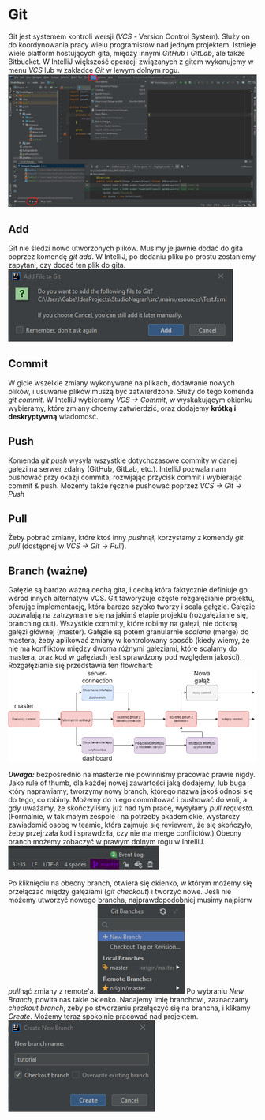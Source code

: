 # Git
Git jest systemem kontroli wersji (*VCS* - Version Control System). Służy on do koordynowania pracy wielu programistów nad jednym projektem. Istnieje wiele platform hostujących gita, między innymi *GitHub* i *GitLab*, ale także Bitbucket. W IntelliJ większość operacji związanych z gitem wykonujemy w menu *VCS* lub w zakładce *Git* w lewym dolnym rogu.
![Intellij git tabs](images/intellij_git.png)

## Add
Git nie śledzi nowo utworzonych plików. Musimy je jawnie dodać do gita poprzez komendę *git add*. W IntelliJ, po dodaniu pliku po prostu zostaniemy zapytani, czy dodać ten plik do gita.
![Git add](images/add_to_git.png)

## Commit
W gicie wszelkie zmiany wykonywane na plikach, dodawanie nowych plików, i usuwanie plików muszą być zatwierdzone. Służy do tego komenda *git commit*. W IntelliJ wybieramy *VCS -> Commit*, w wyskakującym okienku wybieramy, które zmiany chcemy zatwierdzić, oraz dodajemy **krótką i deskryptywną** wiadomość. 

## Push
Komenda *git push* wysyła wszystkie dotychczasowe commity w danej gałęzi na serwer zdalny (GitHub, GitLab, etc.). IntelliJ pozwala nam pushować przy okazji commita, rozwijając przycisk commit i wybierając commit & push. Możemy także ręcznie pushować poprzez *VCS -> Git -> Push*

## Pull
Żeby pobrać zmiany, które ktoś inny *push*nął, korzystamy z komendy *git pull* (dostępnej w *VCS -> Git -> Pull*). 

## **Branch (ważne)**
Gałęzie są bardzo ważną cechą gita, i cechą która faktycznie definiuje go wśród innych alternatyw VCS. Git faworyzuje częste rozgałęzianie projektu, oferując implementację, która bardzo szybko tworzy i scala gałęzie. Gałęzie pozwalają na zatrzymanie się na jakimś etapie projektu (rozgałęzianie się, branching out). Wszystkie commity, które robimy na gałęzi, nie dotkną gałęzi głównej (master). Gałęzie są potem granularnie *scalane* (merge) do mastera, żeby aplikować zmiany w kontrolowany sposób (kiedy wiemy, że nie ma konfliktów między dwoma różnymi gałęziami, które scalamy do mastera, oraz kod w gałęziach jest sprawdzony pod względem jakości).
Rozgałęzianie się przedstawia ten flowchart:
![Branching out](images/branch_flow.png)

***Uwaga:*** bezpośrednio na masterze nie powinniśmy pracować prawie nigdy. Jako rule of thumb, dla każdej nowej zawartości jaką dodajemy, lub buga który naprawiamy, tworzymy nowy branch, którego nazwa jakoś odnosi się do tego, co robimy. Możemy do niego commitować i pushować do woli, a gdy uważamy, że skończyliśmy już nad tym pracę, wysyłamy *pull requesta*. (Formalnie, w tak małym zespole i na potrzeby akademickie, wystarczy zawiadomić osobę w teamie, która zajmuje się reviewem, że się skończyło, żeby przejrzała kod i sprawdziła, czy nie ma merge conflictów.) Obecny branch możemy zobaczyć w prawym dolnym rogu w IntelliJ.
![Current branch](images/intellij_current_branch.png)

Po kliknięciu na obecny branch, otwiera się okienko, w którym możemy się przełączać między gałęziami (*git checkout*) i tworzyć nowe. Jeśli nie możemy utworzyć nowego brancha, najprawdopodobniej musimy najpierw *pull*nąć zmiany z remote'a.
![Branch dialog](images/intellij_branch_dialog.png)
Po wybraniu *New Branch*, powita nas takie okienko. Nadajemy imię branchowi, zaznaczamy *checkout branch*, żeby po stworzeniu przełączyć się na brancha, i klikamy *Create*. Możemy teraz spokojnie pracować nad projektem.
![Create branch](images/intellij_create_branch.png)
